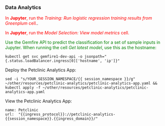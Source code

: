 ### Data Analytics

<font color="red">In **Jupyter**, run the *Training: Run logistic regression training results from Greenplum* cell.</font>.

<font color="red">In **Jupyter**, run the *Model Selection: View model metrics* cell.</font>

<font color="green">Use the Gemfire API to predict the classification for a set of sample inputs in Jupyter. When running the cell *Get latest model*, use this as the hostname:</font>
```execute
kubectl get svc gemfire1-dev-api -o jsonpath="{.status.loadBalancer.ingress[0]['hostname', 'ip']}"
```

Deploy the Petclinic Analytics App:
```execute
sed -i "s/YOUR_SESSION_NAMESPACE/{{ session_namespace }}/g" ~/other/resources/petclinic-analytics/petclinic-analytics-app.yaml && kubectl apply -f ~/other/resources/petclinic-analytics/petclinic-analytics-app.yaml
```

View the Petclinic Analytics App:
```dashboard:reload-dashboard
name: Petclinic
url:  "{{ingress_protocol}}://petclinic-analytics-{{session_namespace}}.{{ingress_domain}}/"
```